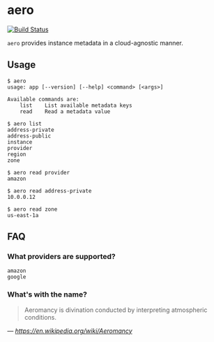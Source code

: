 # aero

[![Build Status](https://travis-ci.org/clstokes/aero.svg?branch=master)](https://travis-ci.org/clstokes/aero)

`aero` provides instance metadata in a cloud-agnostic manner.

## Usage

```
$ aero
usage: app [--version] [--help] <command> [<args>]

Available commands are:
    list    List available metadata keys
    read    Read a metadata value

$ aero list
address-private
address-public
instance
provider
region
zone

$ aero read provider
amazon

$ aero read address-private
10.0.0.12

$ aero read zone
us-east-1a
```

## FAQ

### What providers are supported?

```
amazon
google
```

### What's with the name?

> Aeromancy is divination conducted by interpreting atmospheric conditions.

— _https://en.wikipedia.org/wiki/Aeromancy_
